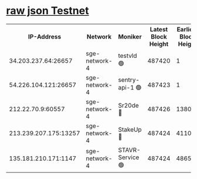 
[raw json Testnet](https://rpc-check.sget.stavr.tech/sget/rpc-sget-result.json)
=


<table><tr><th>IP-Address</th><th>Network</th><th>Moniker</th><th>Latest Block Height</th><th>Earliest Block Height</th><th>Catching Up</th><th>Voting Power</th><th>Scan Time</th></tr><tr><td>34.203.237.64:26657</td><td>sge-network-4</td><td>testvld 🟢</td><td>487420</td><td>1</td><td>False</td><td>0</td><td>2023-12-03T19:13:08.189434479UTC</td></tr><tr><td>54.226.104.121:26657</td><td>sge-network-4</td><td>sentry-api-1 🟢</td><td>487423</td><td>1</td><td>False</td><td>0</td><td>2023-12-03T19:13:21.057139966UTC</td></tr><tr><td>212.22.70.9:60557</td><td>sge-network-4</td><td>Sr20de 🔴</td><td>487426</td><td>138001</td><td>False</td><td>99</td><td>2023-12-03T19:13:38.373743037UTC</td></tr><tr><td>213.239.207.175:13257</td><td>sge-network-4</td><td>StakeUp 🔴</td><td>487424</td><td>411001</td><td>False</td><td>100</td><td>2023-12-03T19:13:31.430658044UTC</td></tr><tr><td>135.181.210.171:1147</td><td>sge-network-4</td><td>STAVR-Service 🟢</td><td>487424</td><td>486501</td><td>False</td><td>0</td><td>2023-12-03T19:13:31.747897345UTC</td></tr></table>
